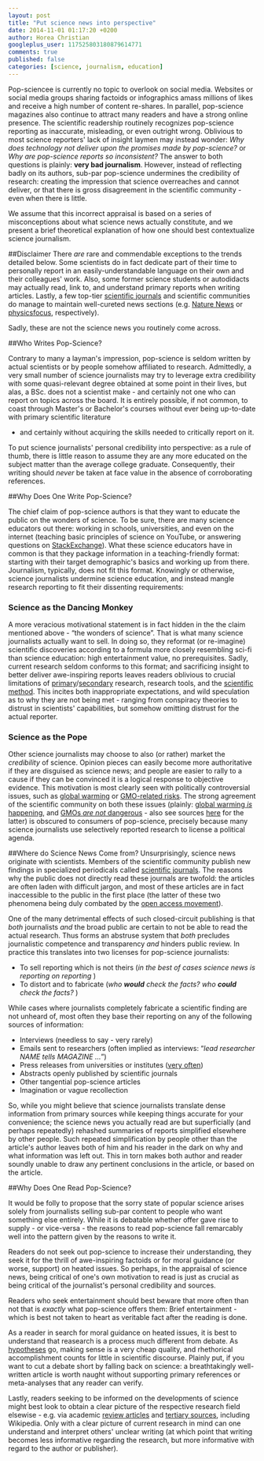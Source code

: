 ```yaml
---
layout: post
title: "Put science news into perspective"
date: 2014-11-01 01:17:20 +0200
author: Horea Christian
googleplus_user: 117525803180879614771
comments: true
published: false
categories: [science, journalism, education]
---
```


Pop-sciencee is currently no topic to overlook on social media.
Websites or social media groups sharing factoids or infographics amass millions of likes and receive a high number of content re-shares.
In parallel, pop-science magazines also continue to attract many readers and have a strong online presence.
The scientific readership routinely recognizes pop-science reporting as inaccurate, misleading, or even outright wrong.
Oblivious to most science reporters' lack of insight laymen may instead wonder:
*Why does technology not deliver upon the promises made by pop-science?*
or *Why are pop-science reports so inconsistent?*
The answer to both questions is plainly: **very bad journalism**.
However, instead of reflecting badly on its authors, sub-par pop-science undermines the credibility of research: creating the impression that science overreaches and cannot deliver, or that there is gross disagreement in the scientific community - even when there is little.

We assume that this incorrect appraisal is based on a series of misconceptions about what science news actually constitute, and we present a brief theoretical explanation of how one should best contextualize science journalism.

<!-- more -->

##Disclaimer
There *are* rare and commendable exceptions to the trends detailed below.
Some scientists do in fact dedicate part of their time to personally report in an easily-understandable language on their own and their colleagues' work.
Also, some former science students or autodidacts may actually read, link to, and understand primary reports when writing articles.
Lastly, a few top-tier [scientific journals](http://en.wikipedia.org/wiki/Scientific_journal) and scientific communities do manage to maintain well-cureted news sections (e.g. [Nature News](http://www.nature.com/news) or [physicsfocus](http://physicsfocus.org/), respectively).

Sadly, these are not the science news you routinely come across.

##Who Writes Pop-Science?

Contrary to many a layman's impression, pop-science is seldom written by actual scientists or by people somehow affiliated to research.
Admittedly, a very small number of science journalists may try to leverage extra credibility with some quasi-relevant degree obtained at some point in their lives, but alas, a BSc. does not a scientist make - and certainly not one who can report on topics across the board.
It is entirely possible, if not common, to coast through Master's or Bachelor's courses without ever being up-to-date with primary scientific literature
- and certainly without acquiring the skills needed to critically report on it.

To put science journalists' personal credibility into perspective: as a rule of thumb, there is little reason to assume they are any more educated on the subject matter than the average college graduate.
Consequently, their writing should *never* be taken at face value in the absence of corroborating references.

##Why Does One Write Pop-Science?

The chief claim of pop-science authors is that they want to educate the public on the wonders of science.
To be sure, there are many science educators out there:
working in schools, universities, and even on the internet (teaching basic principles of science on YouTube, or answering questions on [StackExchange](http://en.wikipedia.org/wiki/Stack_Exchange)).
What these science educators have in common is that they package information in a teaching-friendly format: starting with their target demographic's basics and working up from there.
Journalism, typically, does not fit this format.
Knowingly or otherwise, science journalists undermine science education, and instead mangle research reporting to fit their dissenting requirements:

### Science as the Dancing Monkey
A more veracious motivational statement is in fact hidden in the the claim mentioned above -
“the wonders of science”.
That is what many science journalists actually want to sell.
In doing so, they reformat (or re-imagine) scientific discoveries according to a formula more closely resembling sci-fi than science education:
high entertainment value, no prerequisites.
Sadly, current research seldom conforms to this format;
and sacrificing insight to better deliver awe-inspiring reports leaves readers oblivious to crucial limitations of [primary](http://en.wikipedia.org/wiki/Primary_research)/[secondary](http://en.wikipedia.org/wiki/Secondary_research) research, research tools, and the [scientific method](http://en.wikipedia.org/wiki/Scientific_method).
This incites both inappropriate expectations, and wild speculation as to why they are not being met - ranging from conspiracy theories to distrust in scientists' capabilities, but somehow omitting distrust for the actual reporter.

### Science as the Pope
Other science journalists may choose to also (or rather) market the *credibility* of science.
Opinion pieces can easily become more authoritative if they are disguised as science news; and people are easier to rally to a cause if they can be convinced it is a logical response to objective evidence.
This motivation is most clearly seen with politically controversial issues, such as [global warming](http://en.wikipedia.org/wiki/Global_warming_controversy) or [GMO-related risks](http://en.wikipedia.org/wiki/Genetically_modified_food_controversies).
The strong agreement of the scientific community on both these issues (plainly: [global warming *is* happening](http://en.wikipedia.org/wiki/Scientific_opinion_on_climate_change), and [GMOs *are not* dangerous](http://www.ncbi.nlm.nih.gov/pmc/articles/PMC2408621/) - also see sources [here](http://en.wikipedia.org/wiki/Genetically_modified_food_controversies) for the latter) is obscured to consumers of pop-science, precisely because many science journalists use selectively reported research to license a political agenda.

##Where do Science News Come from?
Unsurprisingly, science news originate with scientists.
Members of the scientific community publish new findings in specialized periodicals called [scientific journals](http://en.wikipedia.org/wiki/Scientific_journal).
The reasons why the public does not directly read these journals are twofold: the articles are often laden with difficult jargon, and most of these articles are in fact inaccessible to the public in the first place (the latter of these two phenomena being duly combated by the [open access movement](http://whoneedsaccess.org/)).

One of the many detrimental effects of such closed-circuit publishing is that *both* journalists *and* the broad public are certain to not be able to read the actual research.
Thus forms an abstruse system that *both* precludes journalistic competence and transparency *and* hinders public review.
In practice this translates into two licenses for pop-science journalists:

* To sell reporting which is not theirs (*in the best of cases science news is reporting on reporting* )
* To distort and to fabricate (*who **would** check the facts? who **could** check the facts?* )

While cases where journalists completely fabricate a scientific finding are not unheard of, most often they base their reporting on any of the following sources of information:

* Interviews (needless to say - very rarely)
* Emails sent to researchers (often implied as interviews: “*lead researcher NAME tells MAGAZINE ...*”)
* Press releases from universities or institutes ([very often](http://www.scidev.net/global/communication/editorials/press-releases-may-be-tempting-but-they-miss-the-wider-picture.html))
* Abstracts openly published by scientific journals
* Other tangential pop-science articles
* Imagination or vague recollection

So, while you might believe that science journalists translate dense information from primary sources while keeping things accurate for your convenience; the science news you actually read are but superficially (and perhaps repeatedly) rehashed summaries of reports simplified elsewhere by other people.
Such repeated simplification by people other than the article's author leaves both of him and his reader in the dark on why and what information was left out.
This in torn makes both author and reader soundly unable to draw any pertinent conclusions in the article, or based on the article.

##Why Does One Read Pop-Science?

It would be folly to propose that the sorry state of popular science arises solely from journalists selling sub-par content to people who want something else entirely.
While it is debatable whether offer gave rise to supply - or vice-versa - the reasons to read pop-science fall remarcably well into the pattern given by the reasons to write it.

Readers do not seek out pop-science to increase their understanding, they seek it for the thrill of awe-inspiring factoids or for moral guidance (or worse, support) on heated issues.
So perhaps, in the appraisal of science news, being critical of one's own motivation to read is just as crucial as being critical of the journalist's personal credibility and sources.

Readers who seek entertainment should best beware that more often than not that is *exactly* what pop-science offers them:
Brief entertainment - which is best not taken to heart as veritable fact after the reading is done.

As a reader in search for moral guidance on heated issues, it is best to understand that reasearch is a process much different from debate.
As [hypotheses](http://en.wikipedia.org/wiki/Hypothesis) go, making sense is a very cheap quality, and rhethorical accomplishment counts for little in scientific discourse.
Plainly put, if you want to cut a debate short by falling back on science: a breathtakingly well-written article is worth naught without supporting primary references or meta-analyses that any reader can verify.

Lastly, readers seeking to be informed on the developments of science might best look to obtain a clear picture of the respective research field elsewise - e.g. via academic [review articles](http://en.wikipedia.org/wiki/Review_article) and [tertiary sources](http://en.wikipedia.org/wiki/Tertiary_source), including Wikipedia.
Only with a clear picture of current research in mind can one understand and interpret others' unclear writing (at which point that writing becomes less informative regarding the research, but more informative with regard to the author or publisher).
